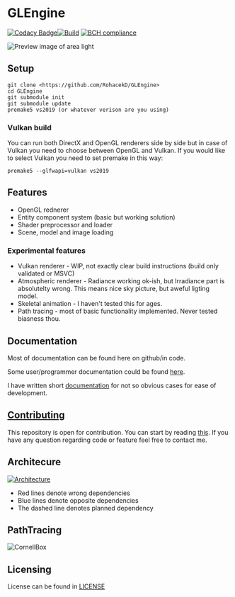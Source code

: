 # GLEngine

[![Codacy Badge](https://api.codacy.com/project/badge/Grade/0c09524c2a59475ea538d0ec615a999d)](https://app.codacy.com/gh/MySchoolEngine/GLEngine?utm_source=github.com&utm_medium=referral&utm_content=MySchoolEngine/GLEngine&utm_campaign=Badge_Grade_Dashboard)[![Build](https://github.com/MySchoolEngine/GLEngine/workflows/build/badge.svg)](https://github.com/MySchoolEngine/GLEngine/actions?workflow=build)
[![BCH compliance](https://bettercodehub.com/edge/badge/MySchoolEngine/GLEngine?branch=master)](https://bettercodehub.com/)

![Preview image of area light](https://github.com/RohacekD/GLEngine/blob/master/wikidata/AreaLight.png?raw=true)


## Setup
```
git clone <https://github.com/RohacekD/GLEngine>
cd GLEngine
git submodule init
git submodule update
premake5 vs2019 (or whatever verison are you using)
```
### Vulkan build

You can run both DirectX and OpenGL renderers side by side but in case of Vulkan you need to choose between OpenGL and Vulkan. If you would like to select Vulkan you need to set premake in this way:
```
premake5 --glfwapi=vulkan vs2019
```

## Features

*  OpenGL rednerer
*  Entity component system (basic but working solution)
*  Shader preprocessor and loader
*  Scene, model and image loading

### Experimental features

*  Vulkan renderer - WIP, not exactly clear build instructions (build only validated or MSVC)
*  Atmospheric renderer - Radiance working ok-ish, but Irradiance part is absolutelty wrong. This means nice sky picture, but aweful ligting model.
*  Skeletal animation - I haven't tested this for ages.
*  Path tracing - most of basic functionality implemented. Never tested biasness thou.

## Documentation
Most of documentation can be found here on github/in code.

Some user/programmer documentation could be found [here](https://rohacekd.github.io/GLEngine-Documentation/).

I have written short [documentation](CodeDocumentation.md) for not so obvious cases for ease of development.

## [Contributing](CONTRIBUTING.md)
This repository is open for contribution. You can start by reading [this](CONTRIBUTING.md). If you have any question regarding code or feature feel free to contact me.

## Architecure
[![Architecture](https://github.com/RohacekD/GLEngine/blob/master/wikidata/Architecture.svg)](https://lucid.app/lucidchart/invitations/accept/d2772b03-bc43-4301-b71a-b145bfef3e73)

*  Red lines denote wrong dependencies
*  Blue lines denote opposite dependencies
*  The dashed line denotes planned dependency

## PathTracing
![CornellBox](https://github.com/RohacekD/GLEngine/blob/master/wikidata/PathTraced.png)

## Licensing
License can be found in [LICENSE](LICENSE)